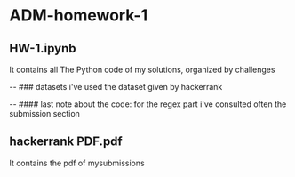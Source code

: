 # ADM-homework-1

## HW-1.ipynb
It contains all The Python code of my solutions, organized by challenges

-- ### datasets
i've used the dataset given by hackerrank

 -- #### last note about the code:
for the regex part i've consulted often the submission section

## hackerrank PDF.pdf
It contains the pdf of mysubmissions 







